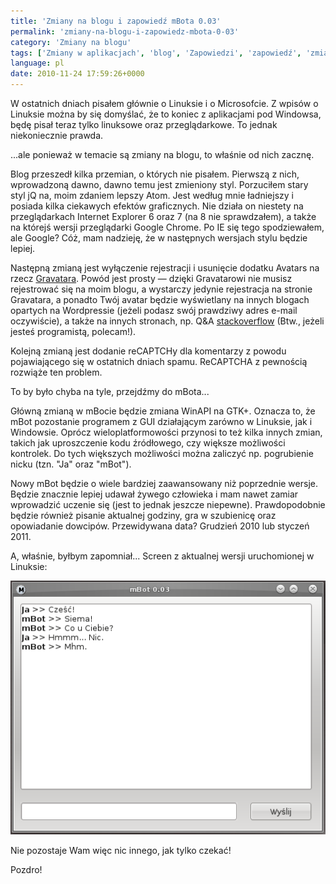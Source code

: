 ```yaml
---
title: 'Zmiany na blogu i zapowiedź mBota 0.03'
permalink: 'zmiany-na-blogu-i-zapowiedz-mbota-0-03'
category: 'Zmiany na blogu'
tags: ['Zmiany w aplikacjach', 'blog', 'Zapowiedzi', 'zapowiedź', 'zmiany', 'internet explorer', 'mbot', 'jQ', 'Atom', 'Chrome', 'Gravatar', 'stackoverflow']
language: pl
date: 2010-11-24 17:59:26+0000
---
```


W ostatnich dniach pisałem głównie o Linuksie i o Microsofcie. Z wpisów o Linuksie można by się domyślać, że to koniec z aplikacjami pod Windowsa, będę pisał teraz tylko linuksowe oraz przeglądarkowe. To jednak niekoniecznie prawda.

...ale ponieważ w temacie są zmiany na blogu, to właśnie od nich zacznę.

Blog przeszedł kilka przemian, o których nie pisałem. Pierwszą z nich, wprowadzoną dawno, dawno temu jest zmieniony styl. Porzuciłem stary styl jQ na, moim zdaniem lepszy Atom. Jest według mnie ładniejszy i posiada kilka ciekawych efektów graficznych. Nie działa on niestety na przeglądarkach Internet Explorer 6 oraz 7 (na 8 nie sprawdzałem), a także na którejś wersji przeglądarki Google Chrome. Po IE się tego spodziewałem, ale Google? Cóż, mam nadzieję, że w następnych wersjach stylu będzie lepiej.

Następną zmianą jest wyłączenie rejestracji i usunięcie dodatku Avatars na rzecz [Gravatara](http://pl.gravatar.com/). Powód jest prosty — dzięki Gravatarowi nie musisz rejestrować się na moim blogu, a wystarczy jedynie rejestracja na stronie Gravatara, a ponadto Twój avatar będzie wyświetlany na innych blogach opartych na Wordpressie (jeżeli podasz swój prawdziwy adres e-mail oczywiście), a także na innych stronach, np. Q&A [stackoverflow](http://stackoverflow.com/) (Btw., jeżeli jesteś programistą, polecam!).

Kolejną zmianą jest dodanie reCAPTCHy dla komentarzy z powodu pojawiającego się w ostatnich dniach spamu. ReCAPTCHA z pewnością rozwiąże ten problem.

To by było chyba na tyle, przejdźmy do mBota...

Główną zmianą w mBocie będzie zmiana WinAPI na GTK+. Oznacza to, że mBot pozostanie programem z GUI działającym zarówno w Linuksie, jak i Windowsie. Oprócz wieloplatformowości przynosi to też kilka innych zmian, takich jak uproszczenie kodu źródłowego, czy większe możliwości kontrolek. Do tych większych możliwości można zaliczyć np. pogrubienie nicku (tzn. "Ja" oraz "mBot").

Nowy mBot będzie o wiele bardziej zaawansowany niż poprzednie wersje. Będzie znacznie lepiej udawał żywego człowieka i mam nawet zamiar wprowadzić uczenie się (jest to jednak jeszcze niepewne). Prawdopodobnie będzie również pisanie aktualnej godziny, gra w szubienicę oraz opowiadanie dowcipów. Przewidywana data? Grudzień 2010 lub styczeń 2011.

A, właśnie, byłbym zapomniał... Screen z aktualnej wersji uruchomionej w Linuksie:

[![mBot 0.03](/static/images/blog/2010-11-24-pl-zmiany-na-blogu-i-zapowiedz-mbota-0-03-mbot003.png)](/static/images/blog/2010-11-24-pl-zmiany-na-blogu-i-zapowiedz-mbota-0-03-mbot003.png)

Nie pozostaje Wam więc nic innego, jak tylko czekać!

Pozdro!
